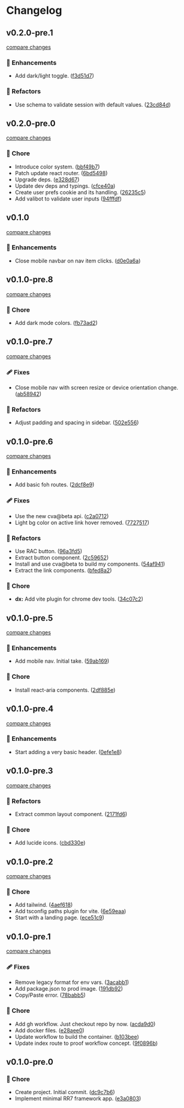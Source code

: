 # Changelog


## v0.2.0-pre.1

[compare changes](https://github.com/haus23/tipprunde/compare/v0.2.0-pre.0...v0.2.0-pre.1)

### 🚀 Enhancements

- Add dark/light toggle. ([f3d51d7](https://github.com/haus23/tipprunde/commit/f3d51d7))

### 💅 Refactors

- Use schema to validate session with default values. ([23cd84d](https://github.com/haus23/tipprunde/commit/23cd84d))

## v0.2.0-pre.0

[compare changes](https://github.com/haus23/tipprunde/compare/v0.1.0...v0.2.0-pre.0)

### 🏡 Chore

- Introduce color system. ([bbf49b7](https://github.com/haus23/tipprunde/commit/bbf49b7))
- Patch update react router. ([6bd5498](https://github.com/haus23/tipprunde/commit/6bd5498))
- Upgrade deps. ([e328d67](https://github.com/haus23/tipprunde/commit/e328d67))
- Update dev deps and typings. ([cfce40a](https://github.com/haus23/tipprunde/commit/cfce40a))
- Create user prefs cookie and its handling. ([26235c5](https://github.com/haus23/tipprunde/commit/26235c5))
- Add valibot to validate user inputs ([94fffdf](https://github.com/haus23/tipprunde/commit/94fffdf))

## v0.1.0

[compare changes](https://github.com/haus23/tipprunde/compare/v0.1.0-pre.8...v0.1.0)

### 🚀 Enhancements

- Close mobile navbar on nav item clicks. ([d0e0a6a](https://github.com/haus23/tipprunde/commit/d0e0a6a))

## v0.1.0-pre.8

[compare changes](https://github.com/haus23/tipprunde/compare/v0.1.0-pre.7...v0.1.0-pre.8)

### 🏡 Chore

- Add dark mode colors. ([fb73ad2](https://github.com/haus23/tipprunde/commit/fb73ad2))

## v0.1.0-pre.7

[compare changes](https://github.com/haus23/tipprunde/compare/v0.1.0-pre.6...v0.1.0-pre.7)

### 🩹 Fixes

- Close mobile nav with screen resize or device orientation change. ([ab58942](https://github.com/haus23/tipprunde/commit/ab58942))

### 💅 Refactors

- Adjust padding and spacing in sidebar. ([502e556](https://github.com/haus23/tipprunde/commit/502e556))

## v0.1.0-pre.6

[compare changes](https://github.com/haus23/tipprunde/compare/v0.1.0-pre.5...v0.1.0-pre.6)

### 🚀 Enhancements

- Add basic foh routes. ([2dcf8e9](https://github.com/haus23/tipprunde/commit/2dcf8e9))

### 🩹 Fixes

- Use the new cva@beta api. ([c2a0712](https://github.com/haus23/tipprunde/commit/c2a0712))
- Light bg color on active link hover removed. ([7727517](https://github.com/haus23/tipprunde/commit/7727517))

### 💅 Refactors

- Use RAC button. ([96a3fd5](https://github.com/haus23/tipprunde/commit/96a3fd5))
- Extract button component. ([2c59652](https://github.com/haus23/tipprunde/commit/2c59652))
- Install and use cva@beta to build my components. ([54af941](https://github.com/haus23/tipprunde/commit/54af941))
- Extract the link components. ([bfed8a2](https://github.com/haus23/tipprunde/commit/bfed8a2))

### 🏡 Chore

- **dx:** Add vite plugin for chrome dev tools. ([34c07c2](https://github.com/haus23/tipprunde/commit/34c07c2))

## v0.1.0-pre.5

[compare changes](https://github.com/haus23/tipprunde/compare/v0.1.0-pre.4...v0.1.0-pre.5)

### 🚀 Enhancements

- Add mobile nav. Initial take. ([59ab169](https://github.com/haus23/tipprunde/commit/59ab169))

### 🏡 Chore

- Install react-aria components. ([2df885e](https://github.com/haus23/tipprunde/commit/2df885e))

## v0.1.0-pre.4

[compare changes](https://github.com/haus23/tipprunde/compare/v0.1.0-pre.3...v0.1.0-pre.4)

### 🚀 Enhancements

- Start adding a very basic header. ([0efe1e8](https://github.com/haus23/tipprunde/commit/0efe1e8))

## v0.1.0-pre.3

[compare changes](https://github.com/haus23/tipprunde/compare/v0.1.0-pre.2...v0.1.0-pre.3)

### 💅 Refactors

- Extract common layout component. ([2171fd6](https://github.com/haus23/tipprunde/commit/2171fd6))

### 🏡 Chore

- Add lucide icons. ([cbd330e](https://github.com/haus23/tipprunde/commit/cbd330e))

## v0.1.0-pre.2

[compare changes](https://github.com/haus23/tipprunde/compare/v0.1.0-pre.1...v0.1.0-pre.2)

### 🏡 Chore

- Add tailwind. ([4aef618](https://github.com/haus23/tipprunde/commit/4aef618))
- Add tsconfig paths plugin for vite. ([6e59eaa](https://github.com/haus23/tipprunde/commit/6e59eaa))
- Start with a landing page. ([ece51c9](https://github.com/haus23/tipprunde/commit/ece51c9))

## v0.1.0-pre.1

[compare changes](https://github.com/haus23/tipprunde/compare/v0.1.0-pre.0...v0.1.0-pre.1)

### 🩹 Fixes

- Remove legacy format for env vars. ([3acabb1](https://github.com/haus23/tipprunde/commit/3acabb1))
- Add package.json to prod image. ([191db92](https://github.com/haus23/tipprunde/commit/191db92))
- Copy/Paste error. ([78babb5](https://github.com/haus23/tipprunde/commit/78babb5))

### 🏡 Chore

- Add gh workflow. Just checkout repo by now. ([acda9d0](https://github.com/haus23/tipprunde/commit/acda9d0))
- Add docker files. ([e28aee0](https://github.com/haus23/tipprunde/commit/e28aee0))
- Update workflow to build the container. ([b103bee](https://github.com/haus23/tipprunde/commit/b103bee))
- Update index route to proof workflow concept. ([9f0896b](https://github.com/haus23/tipprunde/commit/9f0896b))

## v0.1.0-pre.0


### 🏡 Chore

- Create project. Initial commit. ([dc9c7b6](https://github.com/haus23/tipprunde/commit/dc9c7b6))
- Implement minimal RR7 framework app. ([e3a0803](https://github.com/haus23/tipprunde/commit/e3a0803))

